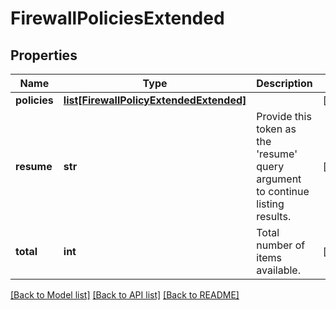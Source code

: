 # FirewallPoliciesExtended

## Properties
Name | Type | Description | Notes
------------ | ------------- | ------------- | -------------
**policies** | [**list[FirewallPolicyExtendedExtended]**](FirewallPolicyExtendedExtended.md) |  | [optional] 
**resume** | **str** | Provide this token as the &#39;resume&#39; query argument to continue listing results. | [optional] 
**total** | **int** | Total number of items available. | [optional] 

[[Back to Model list]](../README.md#documentation-for-models) [[Back to API list]](../README.md#documentation-for-api-endpoints) [[Back to README]](../README.md)


